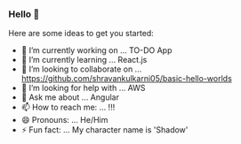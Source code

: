 ### Hello 👋

Here are some ideas to get you started:

- 🔭 I’m currently working on ... TO-DO App
- 🌱 I’m currently learning ... React.js
- 👯 I’m looking to collaborate on ... https://github.com/shravankulkarni05/basic-hello-worlds
- 🤔 I’m looking for help with ... AWS
- 💬 Ask me about ... Angular
- 📫 How to reach me: ... !!!
- 😄 Pronouns: ... He/Him
- ⚡ Fun fact: ... My character name is 'Shadow'
